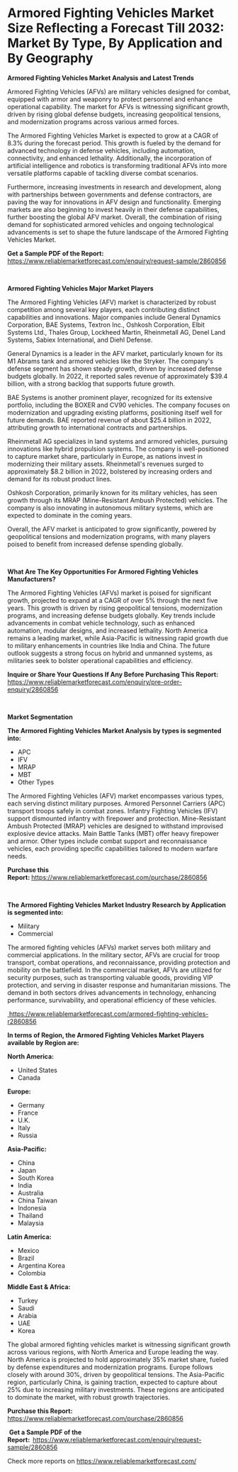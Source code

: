 <p><h1>Armored Fighting Vehicles Market Size Reflecting a Forecast Till 2032: Market By Type, By Application and By Geography</h1></p><p><strong>Armored Fighting Vehicles Market Analysis and Latest Trends</strong></p>
<p><p>Armored Fighting Vehicles (AFVs) are military vehicles designed for combat, equipped with armor and weaponry to protect personnel and enhance operational capability. The market for AFVs is witnessing significant growth, driven by rising global defense budgets, increasing geopolitical tensions, and modernization programs across various armed forces.</p><p>The Armored Fighting Vehicles Market is expected to grow at a CAGR of 8.3% during the forecast period. This growth is fueled by the demand for advanced technology in defense vehicles, including automation, connectivity, and enhanced lethality. Additionally, the incorporation of artificial intelligence and robotics is transforming traditional AFVs into more versatile platforms capable of tackling diverse combat scenarios.</p><p>Furthermore, increasing investments in research and development, along with partnerships between governments and defense contractors, are paving the way for innovations in AFV design and functionality. Emerging markets are also beginning to invest heavily in their defense capabilities, further boosting the global AFV market. Overall, the combination of rising demand for sophisticated armored vehicles and ongoing technological advancements is set to shape the future landscape of the Armored Fighting Vehicles Market.</p></p>
<p><strong>Get a Sample PDF of the Report:&nbsp;</strong> <a href="https://www.reliablemarketforecast.com/enquiry/request-sample/2860856?utm_campaign=2308&utm_medium=2&utm_source=Github&utm_content=ia&utm_term=12032025&utm_id=armored-fighting-vehicles">https://www.reliablemarketforecast.com/enquiry/request-sample/2860856</a></p>
<p>&nbsp;</p>
<p><strong>Armored Fighting Vehicles Major Market Players</strong></p>
<p><p>The Armored Fighting Vehicles (AFV) market is characterized by robust competition among several key players, each contributing distinct capabilities and innovations. Major companies include General Dynamics Corporation, BAE Systems, Textron Inc., Oshkosh Corporation, Elbit Systems Ltd., Thales Group, Lockheed Martin, Rheinmetall AG, Denel Land Systems, Sabiex International, and Diehl Defense.</p><p>General Dynamics is a leader in the AFV market, particularly known for its M1 Abrams tank and armored vehicles like the Stryker. The company's defense segment has shown steady growth, driven by increased defense budgets globally. In 2022, it reported sales revenue of approximately $39.4 billion, with a strong backlog that supports future growth.</p><p>BAE Systems is another prominent player, recognized for its extensive portfolio, including the BOXER and CV90 vehicles. The company focuses on modernization and upgrading existing platforms, positioning itself well for future demands. BAE reported revenue of about $25.4 billion in 2022, attributing growth to international contracts and partnerships.</p><p>Rheinmetall AG specializes in land systems and armored vehicles, pursuing innovations like hybrid propulsion systems. The company is well-positioned to capture market share, particularly in Europe, as nations invest in modernizing their military assets. Rheinmetall's revenues surged to approximately $8.2 billion in 2022, bolstered by increasing orders and demand for its robust product lines.</p><p>Oshkosh Corporation, primarily known for its military vehicles, has seen growth through its MRAP (Mine-Resistant Ambush Protected) vehicles. The company is also innovating in autonomous military systems, which are expected to dominate in the coming years. </p><p>Overall, the AFV market is anticipated to grow significantly, powered by geopolitical tensions and modernization programs, with many players poised to benefit from increased defense spending globally.</p></p>
<p>&nbsp;</p>
<p><strong>What Are The Key Opportunities For Armored Fighting Vehicles Manufacturers?</strong></p>
<p><p>The Armored Fighting Vehicles (AFVs) market is poised for significant growth, projected to expand at a CAGR of over 5% through the next five years. This growth is driven by rising geopolitical tensions, modernization programs, and increasing defense budgets globally. Key trends include advancements in combat vehicle technology, such as enhanced automation, modular designs, and increased lethality. North America remains a leading market, while Asia-Pacific is witnessing rapid growth due to military enhancements in countries like India and China. The future outlook suggests a strong focus on hybrid and unmanned systems, as militaries seek to bolster operational capabilities and efficiency.</p></p>
<p><strong>Inquire or Share Your Questions If Any Before Purchasing This Report:</strong> <a href="https://www.reliablemarketforecast.com/enquiry/pre-order-enquiry/2860856?utm_campaign=2308&utm_medium=2&utm_source=Github&utm_content=ia&utm_term=12032025&utm_id=armored-fighting-vehicles">https://www.reliablemarketforecast.com/enquiry/pre-order-enquiry/2860856</a></p>
<p>&nbsp;</p>
<p><strong>Market Segmentation</strong></p>
<p><strong>The Armored Fighting Vehicles Market Analysis by types is segmented into:</strong></p>
<p><ul><li>APC</li><li>IFV</li><li>MRAP</li><li>MBT</li><li>Other Types</li></ul></p>
<p><p>The Armored Fighting Vehicles (AFV) market encompasses various types, each serving distinct military purposes. Armored Personnel Carriers (APC) transport troops safely in combat zones. Infantry Fighting Vehicles (IFV) support dismounted infantry with firepower and protection. Mine-Resistant Ambush Protected (MRAP) vehicles are designed to withstand improvised explosive device attacks. Main Battle Tanks (MBT) offer heavy firepower and armor. Other types include combat support and reconnaissance vehicles, each providing specific capabilities tailored to modern warfare needs.</p></p>
<p><strong>Purchase this Report:&nbsp;</strong><a href="https://www.reliablemarketforecast.com/purchase/2860856?utm_campaign=2308&utm_medium=2&utm_source=Github&utm_content=ia&utm_term=12032025&utm_id=armored-fighting-vehicles">https://www.reliablemarketforecast.com/purchase/2860856</a></p>
<p>&nbsp;</p>
<p><strong>The Armored Fighting Vehicles Market Industry Research by Application is segmented into:</strong></p>
<p><ul><li>Military</li><li>Commercial</li></ul></p>
<p><p>The armored fighting vehicles (AFVs) market serves both military and commercial applications. In the military sector, AFVs are crucial for troop transport, combat operations, and reconnaissance, providing protection and mobility on the battlefield. In the commercial market, AFVs are utilized for security purposes, such as transporting valuable goods, providing VIP protection, and serving in disaster response and humanitarian missions. The demand in both sectors drives advancements in technology, enhancing performance, survivability, and operational efficiency of these vehicles.</p></p>
<p><a href="https://www.reliablemarketforecast.com/armored-fighting-vehicles-r2860856?utm_campaign=2308&utm_medium=2&utm_source=Github&utm_content=ia&utm_term=12032025&utm_id=armored-fighting-vehicles">&nbsp;https://www.reliablemarketforecast.com/armored-fighting-vehicles-r2860856</a></p>
<p><strong>In terms of Region, the Armored Fighting Vehicles Market Players available by Region are:</strong></p>
<p>
    <p> <strong> North America: </strong>
        <ul>
            <li>United States</li>
            <li>Canada</li>
        </ul>
        </p> 
    <p> <strong> Europe: </strong>
        <ul>
            <li>Germany</li>
            <li>France</li>
            <li>U.K.</li>
            <li>Italy</li>
            <li>Russia</li>
        </ul>
        </p> 
    <p> <strong> Asia-Pacific: </strong>
        <ul>
            <li>China</li>
            <li>Japan</li>
            <li>South Korea</li>
            <li>India</li>
            <li>Australia</li>
            <li>China Taiwan</li>
            <li>Indonesia</li>
            <li>Thailand</li>
            <li>Malaysia</li>
        </ul>
        </p> 
    <p> <strong> Latin America: </strong>
        <ul>
            <li>Mexico</li>
            <li>Brazil</li>
            <li>Argentina Korea</li>
            <li>Colombia</li>
        </ul>
        </p> 
    <p> <strong> Middle East & Africa: </strong>
        <ul>
            <li>Turkey</li>
            <li>Saudi</li>
            <li>Arabia</li>
            <li>UAE</li>
            <li>Korea</li>
        </ul>
    </p>
    </p>
<p><p>The global armored fighting vehicles market is witnessing significant growth across various regions, with North America and Europe leading the way. North America is projected to hold approximately 35% market share, fueled by defense expenditures and modernization programs. Europe follows closely with around 30%, driven by geopolitical tensions. The Asia-Pacific region, particularly China, is gaining traction, expected to capture about 25% due to increasing military investments. These regions are anticipated to dominate the market, with robust growth trajectories.</p></p>
<p><strong>Purchase this Report: </strong><a href="https://www.reliablemarketforecast.com/purchase/2860856?utm_campaign=2308&utm_medium=2&utm_source=Github&utm_content=ia&utm_term=12032025&utm_id=armored-fighting-vehicles">https://www.reliablemarketforecast.com/purchase/2860856</a></p>
<p>&nbsp;<strong>Get a Sample PDF of the Report:&nbsp;&nbsp;</strong><a href="https://www.reliablemarketforecast.com/enquiry/request-sample/2860856?utm_campaign=2308&utm_medium=2&utm_source=Github&utm_content=ia&utm_term=12032025&utm_id=armored-fighting-vehicles">https://www.reliablemarketforecast.com/enquiry/request-sample/2860856</a></p>
<p><strong></strong></p>
<p>Check more reports on <a href="https://www.reliablemarketforecast.com/?utm_campaign=2308&utm_medium=2&utm_source=Github&utm_content=ia&utm_term=12032025&utm_id=armored-fighting-vehicles">https://www.reliablemarketforecast.com/</a></p>